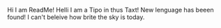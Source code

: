Hi I am ReadMe!
Helli I am a Tipo in thus Taxt!
New lenguage has beeen found!
I can't beleive how brite the sky is today.
